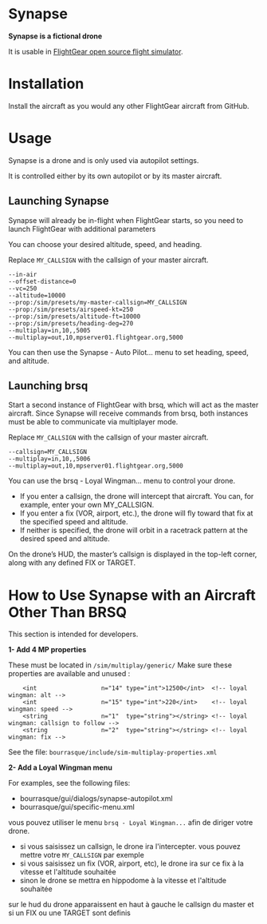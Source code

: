 <!--
markdown README.md > md.html ; cat {hd.inc,md,ft.inc}.html > github.html
-->
# Synapse

**Synapse is a fictional drone**

It is usable in [FlightGear open source flight simulator](http://www.flightgear.org).



# Installation

Install the aircraft as you would any other FlightGear aircraft from GitHub.

# Usage

Synapse is a drone and is only used via autopilot settings.

It is controlled either by its own autopilot or by its master aircraft.


## Launching Synapse

Synapse will already be in-flight when FlightGear starts, so you need to launch FlightGear with additional parameters

You can choose your desired altitude, speed, and heading.

Replace `MY_CALLSIGN` with the callsign of your master aircraft.

```
--in-air
--offset-distance=0
--vc=250
--altitude=10000
--prop:/sim/presets/my-master-callsign=MY_CALLSIGN
--prop:/sim/presets/airspeed-kt=250
--prop:/sim/presets/altitude-ft=10000
--prop:/sim/presets/heading-deg=270
--multiplay=in,10,,5005
--multiplay=out,10,mpserver01.flightgear.org,5000
```

You can then use the Synapse - Auto Pilot... menu to set heading, speed, and altitude.

## Launching brsq

Start a second instance of FlightGear with brsq, which will act as the master aircraft.
Since Synapse will receive commands from brsq, both instances must be able to communicate via multiplayer mode.

Replace `MY_CALLSIGN` with the callsign of your master aircraft.

```
--callsign=MY_CALLSIGN
--multiplay=in,10,,5006
--multiplay=out,10,mpserver01.flightgear.org,5000
```

You can use the brsq - Loyal Wingman... menu to control your drone.

- If you enter a callsign, the drone will intercept that aircraft. You can, for example, enter your own MY_CALLSIGN.
- If you enter a fix (VOR, airport, etc.), the drone will fly toward that fix at the specified speed and altitude.
- If neither is specified, the drone will orbit in a racetrack pattern at the desired speed and altitude.

On the drone’s HUD, the master’s callsign is displayed in the top-left corner, along with any defined FIX or TARGET.


# How to Use Synapse with an Aircraft Other Than BRSQ

This section is intended for developers.

**1- Add 4 MP properties**

These must be located in `/sim/multiplay/generic/`
Make sure these properties are available and unused :

```
    <int                  n="14" type="int">12500</int>  <!-- loyal wingman: alt -->
    <int                  n="15" type="int">220</int>    <!-- loyal wingman: speed -->
    <string               n="1"  type="string"></string> <!-- loyal wingman: callsign to follow -->
    <string               n="2"  type="string"></string> <!-- loyal wingman: fix -->
```

See the file: `bourrasque/include/sim-multiplay-properties.xml`

**2- Add a Loyal Wingman menu**

For examples, see the following files:
- bourrasque/gui/dialogs/synapse-autopilot.xml
- bourrasque/gui/specific-menu.xml









vous pouvez utiliser le menu `brsq - Loyal Wingman...` afin de diriger votre drone.
- si vous saisissez un callsign, le drone ira l'intercepter. vous pouvez mettre votre `MY_CALLSIGN` par exemple
- si vous saisissez un fix (VOR, airport, etc), le drone ira sur ce fix à la vitesse et l'altitude souhaitée
- sinon le drone se mettra en hippodome à la vitesse et l'altitude souhaitée

sur le hud du drone apparaissent en haut à gauche le callsign du master et si un FIX ou une TARGET sont definis




